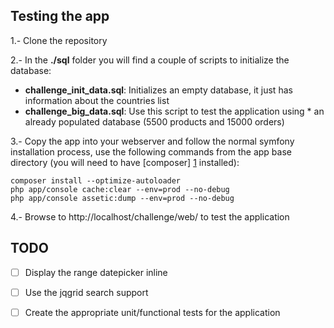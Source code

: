 Testing the app
---------------

1.- Clone the repository

2.- In the <strong>./sql</strong> folder you will find a couple of scripts to initialize the database:
* <strong>challenge_init_data.sql</strong>: Initializes an empty database, it just has information about the countries list
* <strong>challenge_big_data.sql</strong>: Use this script to test the application using * an already populated database (5500 products and 15000 orders)

3.- Copy the app into your webserver and follow the normal symfony installation process, use the following commands from the app base directory (you will need to have [composer] [1] installed):

```
composer install --optimize-autoloader
php app/console cache:clear --env=prod --no-debug
php app/console assetic:dump --env=prod --no-debug
```

4.- Browse to http://localhost/challenge/web/ to test the application 

TODO
----

- [ ] Display the range datepicker inline
- [ ] Use the jqgrid search support
- [ ] Create the appropriate unit/functional tests for the application


[1]: http://getcomposer.org/download/        "composer"
